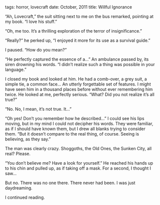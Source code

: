 tags: horror, lovecraft
date: October, 2011
title: Willful Ignorance

“Ah, Lovecraft,” the suit sitting next to me on the bus remarked, pointing at my book. “I love his stuff.”

“Oh, me too. It’s a thrilling exploration of the terror of insignificance.”

“Really?” he perked up, “I enjoyed it more for its use as a survival guide.”

I paused. “How do you mean?”

“He perfectly captured the essence of a…” An ambulance passed by, its siren drowning his words. “I didn’t realize such a thing was possible in your language.”

I closed my book and looked at him. He had a comb-over, a grey suit, a simple tie, a common face… An utterly forgettable set of features. I might have seen him in a thousand places before without ever remembering him twice. He looked at me, perfectly serious. “What? Did you not realize it’s all true?”

“No. No, I mean, it’s not true. It…”

“Oh yes! Don’t you remember how he described…” I could see his lips moving, but in my mind I could not decipher his words. They were familiar, as if I should have known them, but I drew all blanks trying to consider them. “But it doesn’t compare to the real thing, of course. Seeing is believing, as they say.”

The man was clearly crazy. Shoggoths, the Old Ones, the Sunken City, all real? Please.

“You don’t believe me? Have a look for yourself.” He reached his hands up to his chin and pulled up, as if taking off a mask. For a second, I thought I saw…

But no. There was no one there. There never had been. I was just daydreaming.

I continued reading.